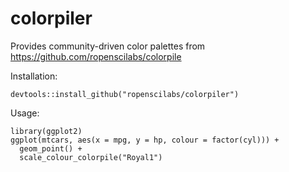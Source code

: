 # colorpiler

Provides community-driven color palettes from https://github.com/ropenscilabs/colorpile

Installation:
```
devtools::install_github("ropenscilabs/colorpiler")
```

Usage:
```
library(ggplot2)
ggplot(mtcars, aes(x = mpg, y = hp, colour = factor(cyl))) +
  geom_point() +
  scale_colour_colorpile("Royal1")
```
